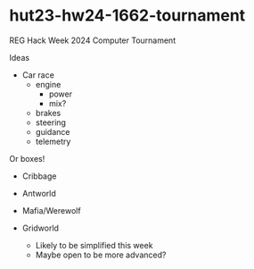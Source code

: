 # hut23-hw24-1662-tournament
REG Hack Week 2024 Computer Tournament


Ideas

- Car race 
  - engine
    - power
    - mix?
  - brakes
  - steering
  - guidance
  - telemetry
 
 Or boxes!
 
 - Cribbage 
 
 - Antworld
 
 - Mafia/Werewolf
 
 - Gridworld 
   - Likely to be simplified this week
   - Maybe open to be more advanced?
